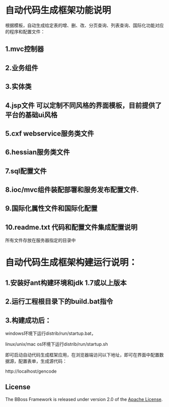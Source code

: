 # 自动代码生成框架功能说明

根据模板，自动生成给定表的增、删、改、分页查询、列表查询、国际化功能对应的程序和配置文件：

## 1.mvc控制器
## 2.业务组件
## 3.实体类
## 4.jsp文件 可以定制不同风格的界面模板，目前提供了平台的基础ui风格
## 5.cxf webservice服务类文件
## 6.hessian服务类文件
## 7.sql配置文件
## 8.ioc/mvc组件装配部署和服务发布配置文件.
## 9.国际化属性文件和国际化配置
## 10.readme.txt 代码和配置文件集成配置说明

所有文件存放在服务器指定的目录中

# 自动代码生成框架构建运行说明：
## 1.安装好ant构建环境和jdk 1.7或以上版本
## 2.运行工程根目录下的build.bat指令
## 3.构建成功后：

windows环境下运行distrib/run/startup.bat，

linux/unix/mac os环境下运行distrib/run/startup.sh

即可启动自动代码生成框架应用，在浏览器端访问以下地址，即可在界面中配置数据源，配置表单，生成源代码：

http://localhost/gencode

## License

The BBoss Framework is released under version 2.0 of the [Apache License][].

[Apache License]: http://www.apache.org/licenses/LICENSE-2.0
